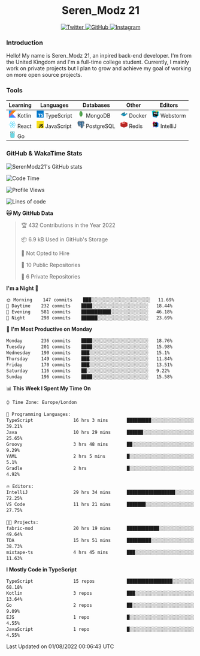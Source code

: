 <div align="center">
  <h1>Seren_Modz 21</h1>
  <a href="https://twitter.com/SerenModz21">
    <img alt="Twitter" src="https://img.shields.io/badge/twitter%20-%231DA1F2.svg?&style=for-the-badge&logo=Twitter&logoColor=white">
  </a>
  <a href="https://github.com/SerenModz21">
    <img alt="GitHub" src="https://img.shields.io/badge/github%20-%23121011.svg?&style=for-the-badge&logo=github&logoColor=white">
  </a>
  <a href="https://www.instagram.com/serenmodz21">
    <img alt="Instagram" src="https://img.shields.io/badge/instagram%20-%23E4405F.svg?&style=for-the-badge&logo=Instagram&logoColor=white">
  </a>
</div>

### Introduction

Hello! My name is Seren_Modz 21, an inpired back-end developer. I'm from the United Kingdom and I'm a full-time college student. Currently, I mainly work on private projects but I plan to grow and achieve my goal of working on more open source projects. 

### Tools

 **Learning**                                        | **Languages**                                               | **Databases**                                               | **Other**                                           | **Editors**                                                  
-----------------------------------------------------|-------------------------------------------------------------|-------------------------------------------------------------|-----------------------------------------------------|--------------------------------------------------------------
 <img width="19px" src="./assets/kotlin.svg"> Kotlin | <img width="19px" src="./assets/typescript.svg"> TypeScript | <img width="19px" src="./assets/mongodb.svg"> MongoDB       | <img width="19px" src="./assets/docker.svg"> Docker | <img width="19px" src="./assets/webstorm.svg"> Webstorm      
 <img width="19px" src="./assets/react.svg"> React   | <img width="19px" src="./assets/javascript.svg"> JavaScript | <img width="19px" src="./assets/postgresql.svg"> PostgreSQL | <img width="19px" src="./assets/redis.svg"> Redis   | <img width="19px" src="./assets/intellij-idea.svg"> IntelliJ
 <img width="19px" src="./assets/go.svg"> Go         |                                                             |                                                             |                                                     |                                                                                                               

### GitHub & WakaTime Stats

![SerenModz21's GitHub stats](https://github-readme-stats.vercel.app/api?username=SerenModz21&show_icons=true&theme=dark)

<!--START_SECTION:waka-->
![Code Time](http://img.shields.io/badge/Code%20Time-1%2C526%20hrs-blue)

![Profile Views](http://img.shields.io/badge/Profile%20Views-26-blue)

![Lines of code](https://img.shields.io/badge/From%20Hello%20World%20I%27ve%20Written-16%20Thousand%20lines%20of%20code-blue)

**🐱 My GitHub Data** 

> 🏆 432 Contributions in the Year 2022
 > 
> 📦 6.9 kB Used in GitHub's Storage 
 > 
> 🚫 Not Opted to Hire
 > 
> 📜 10 Public Repositories 
 > 
> 🔑 6 Private Repositories  
 > 
**I'm a Night 🦉** 

```text
🌞 Morning    147 commits    ███░░░░░░░░░░░░░░░░░░░░░░   11.69% 
🌆 Daytime    232 commits    ████░░░░░░░░░░░░░░░░░░░░░   18.44% 
🌃 Evening    581 commits    ███████████░░░░░░░░░░░░░░   46.18% 
🌙 Night      298 commits    ██████░░░░░░░░░░░░░░░░░░░   23.69%

```
📅 **I'm Most Productive on Monday** 

```text
Monday       236 commits    ████░░░░░░░░░░░░░░░░░░░░░   18.76% 
Tuesday      201 commits    ████░░░░░░░░░░░░░░░░░░░░░   15.98% 
Wednesday    190 commits    ███░░░░░░░░░░░░░░░░░░░░░░   15.1% 
Thursday     149 commits    ███░░░░░░░░░░░░░░░░░░░░░░   11.84% 
Friday       170 commits    ███░░░░░░░░░░░░░░░░░░░░░░   13.51% 
Saturday     116 commits    ██░░░░░░░░░░░░░░░░░░░░░░░   9.22% 
Sunday       196 commits    ████░░░░░░░░░░░░░░░░░░░░░   15.58%

```


📊 **This Week I Spent My Time On** 

```text
⌚︎ Time Zone: Europe/London

💬 Programming Languages: 
TypeScript               16 hrs 3 mins       █████████░░░░░░░░░░░░░░░░   39.21% 
Java                     10 hrs 29 mins      ██████░░░░░░░░░░░░░░░░░░░   25.65% 
Groovy                   3 hrs 48 mins       ██░░░░░░░░░░░░░░░░░░░░░░░   9.29% 
YAML                     2 hrs 5 mins        █░░░░░░░░░░░░░░░░░░░░░░░░   5.1% 
Gradle                   2 hrs               █░░░░░░░░░░░░░░░░░░░░░░░░   4.92%

🔥 Editors: 
IntelliJ                 29 hrs 34 mins      ██████████████████░░░░░░░   72.25% 
VS Code                  11 hrs 21 mins      ███████░░░░░░░░░░░░░░░░░░   27.75%

🐱‍💻 Projects: 
fabric-mod               20 hrs 19 mins      ████████████░░░░░░░░░░░░░   49.64% 
TDA                      15 hrs 51 mins      █████████░░░░░░░░░░░░░░░░   38.73% 
mixtape-ts               4 hrs 45 mins       ███░░░░░░░░░░░░░░░░░░░░░░   11.63%

```

**I Mostly Code in TypeScript** 

```text
TypeScript               15 repos            █████████████████░░░░░░░░   68.18% 
Kotlin                   3 repos             ███░░░░░░░░░░░░░░░░░░░░░░   13.64% 
Go                       2 repos             ██░░░░░░░░░░░░░░░░░░░░░░░   9.09% 
EJS                      1 repo              █░░░░░░░░░░░░░░░░░░░░░░░░   4.55% 
JavaScript               1 repo              █░░░░░░░░░░░░░░░░░░░░░░░░   4.55%

```



 Last Updated on 01/08/2022 00:06:43 UTC
<!--END_SECTION:waka-->
